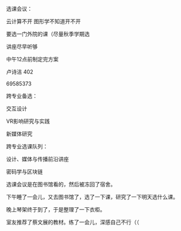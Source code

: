 选课会议：

云计算不开 图形学不知道开不开

要选一门外院的课（尽量秋季学期选

讲座尽早听够

中午12点前制定完方案

卢诗洁 402

69585373





跨专业备选：

交互设计

VR影响研究与实践

新媒体研究





跨专业选课队列：

设计、媒体与传播前沿讲座

密码学与区块链



选课会议是在图书馆看的，然后被冻回了宿舍。

下午睡了一会儿，又去图书馆了，选了一下课，研究了一下明天选什么课。

晚上琴架终于到了，于是整理了一下衣柜。



室友推荐了蔡文展的教材。练了一会儿，深感自己不行（（